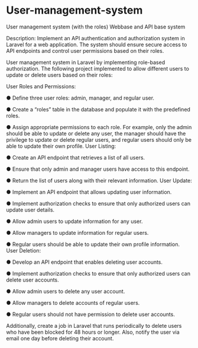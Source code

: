 # User-management-system
User management system (with the roles) Webbase and API base system

Description: Implement an API authentication and authorization system in Laravel for a web
application. The system should ensure secure access to API endpoints and control user
permissions based on their roles.

User management system in Laravel by implementing role-based
authorization. The following project implemented to allow different users to update or
delete users based on their roles:

User Roles and Permissions:

● Define three user roles: admin, manager, and regular user.

● Create a “roles” table in the database and populate it with the predefined roles.

● Assign appropriate permissions to each role. For example, only the admin should be
able to update or delete any user, the manager should have the privilege to update or
delete regular users, and regular users should only be able to update their own profile.
User Listing:

● Create an API endpoint that retrieves a list of all users.

● Ensure that only admin and manager users have access to this endpoint.

● Return the list of users along with their relevant information.
User Update:

● Implement an API endpoint that allows updating user information.

● Implement authorization checks to ensure that only authorized users can update user
details.

● Allow admin users to update information for any user.

● Allow managers to update information for regular users.

● Regular users should be able to update their own profile information.
User Deletion:

● Develop an API endpoint that enables deleting user accounts.

● Implement authorization checks to ensure that only authorized users can delete user
accounts.

● Allow admin users to delete any user account.

● Allow managers to delete accounts of regular users.

● Regular users should not have permission to delete user accounts.

Additionally, create a job in Laravel that runs periodically to delete users who have been
blocked for 48 hours or longer. Also, notify the user via email one day before deleting their account.
